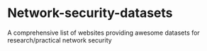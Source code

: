 # Network-security-datasets
A comprehensive list of websites providing awesome datasets for research/practical network security
